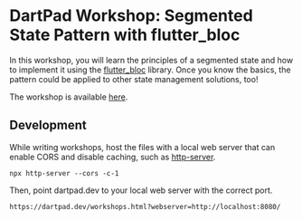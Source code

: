 # DartPad Workshop: Segmented State Pattern with flutter_bloc

In this workshop, you will learn the principles of a segmented state and how to implement it using the [flutter_bloc](https://pub.dev/packages/flutter_bloc) library. Once you know the basics, the pattern could be applied to other state management solutions, too!

The workshop is available [here](https://dartpad.dev/workshops.html?webserver=https://dartpad-ws-segmented-state.web.app).

## Development

While writing workshops, host the files with a local web server that can enable CORS and disable caching, such as [http-server](https://www.npmjs.com/package/http-server).

```
npx http-server --cors -c-1
```

Then, point dartpad.dev to your local web server with the correct port.

```
https://dartpad.dev/workshops.html?webserver=http://localhost:8080/
```
